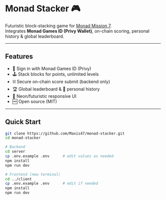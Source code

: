 # Monad Stacker 🎮

Futuristic block-stacking game for [Monad Mission 7](https://github.com/Maxis47/monad-stacker).  
Integrates **Monad Games ID (Privy Wallet)**, on-chain scoring, personal history & global leaderboard.

---

## Features

- 🔑 Sign in with Monad Games ID (Privy)
- 🕹️ Stack blocks for points, unlimited levels
- ⛓️ Secure on-chain score submit (backend only)
- 🏆 Global leaderboard & 📜 personal history
- 🎨 Neon/futuristic responsive UI
- 🆓 Open source (MIT)

---

## Quick Start

```bash
git clone https://github.com/Maxis47/monad-stacker.git
cd monad-stacker

# Backend
cd server
cp .env.example .env      # edit values as needed
npm install
npm run dev

# Frontend (new terminal)
cd ../client
cp .env.example .env      # edit if needed
npm install
npm run dev
